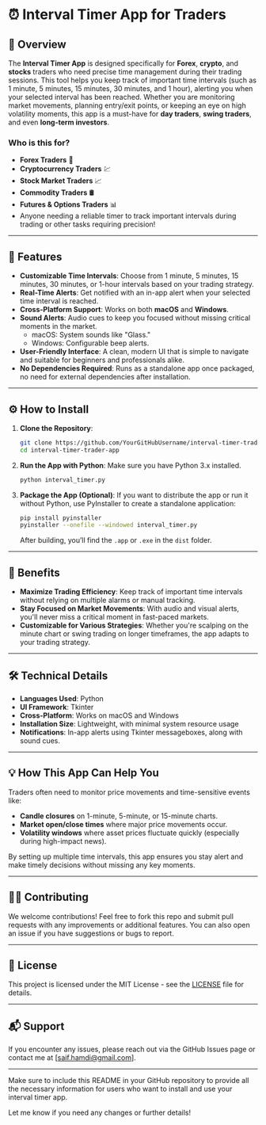 # ⏰ Interval Timer App for Traders

## 📖 Overview
The **Interval Timer App** is designed specifically for **Forex**, **crypto**, and **stocks** traders who need precise time management during their trading sessions. This tool helps you keep track of important time intervals (such as 1 minute, 5 minutes, 15 minutes, 30 minutes, and 1 hour), alerting you when your selected interval has been reached. Whether you are monitoring market movements, planning entry/exit points, or keeping an eye on high volatility moments, this app is a must-have for **day traders**, **swing traders**, and even **long-term investors**.

### Who is this for?
- **Forex Traders** 🏦
- **Cryptocurrency Traders** 💹
- **Stock Market Traders** 📈
- **Commodity Traders** 🛢️
- **Futures & Options Traders** 📊
- Anyone needing a reliable timer to track important intervals during trading or other tasks requiring precision!

---

## 🚀 Features
- **Customizable Time Intervals**: Choose from 1 minute, 5 minutes, 15 minutes, 30 minutes, or 1-hour intervals based on your trading strategy.
- **Real-Time Alerts**: Get notified with an in-app alert when your selected time interval is reached.
- **Cross-Platform Support**: Works on both **macOS** and **Windows**.
- **Sound Alerts**: Audio cues to keep you focused without missing critical moments in the market.
  - macOS: System sounds like "Glass."
  - Windows: Configurable beep alerts.
- **User-Friendly Interface**: A clean, modern UI that is simple to navigate and suitable for beginners and professionals alike.
- **No Dependencies Required**: Runs as a standalone app once packaged, no need for external dependencies after installation.

---

## ⚙️ How to Install

1. **Clone the Repository**:
   ```bash
   git clone https://github.com/YourGitHubUsername/interval-timer-trader-app.git
   cd interval-timer-trader-app
   ```

2. **Run the App with Python**:
   Make sure you have Python 3.x installed.
   ```bash
   python interval_timer.py
   ```

3. **Package the App (Optional)**:
   If you want to distribute the app or run it without Python, use PyInstaller to create a standalone application:
   ```bash
   pip install pyinstaller
   pyinstaller --onefile --windowed interval_timer.py
   ```

   After building, you’ll find the `.app` or `.exe` in the `dist` folder.

---

## 🌟 Benefits
- **Maximize Trading Efficiency**: Keep track of important time intervals without relying on multiple alarms or manual tracking.
- **Stay Focused on Market Movements**: With audio and visual alerts, you'll never miss a critical moment in fast-paced markets.
- **Customizable for Various Strategies**: Whether you're scalping on the minute chart or swing trading on longer timeframes, the app adapts to your trading strategy.

---

## 🛠️ Technical Details
- **Languages Used**: Python
- **UI Framework**: Tkinter
- **Cross-Platform**: Works on macOS and Windows
- **Installation Size**: Lightweight, with minimal system resource usage
- **Notifications**: In-app alerts using Tkinter messageboxes, along with sound cues.

---

## 💡 How This App Can Help You
Traders often need to monitor price movements and time-sensitive events like:
- **Candle closures** on 1-minute, 5-minute, or 15-minute charts.
- **Market open/close times** where major price movements occur.
- **Volatility windows** where asset prices fluctuate quickly (especially during high-impact news).
  
By setting up multiple time intervals, this app ensures you stay alert and make timely decisions without missing any key moments.

---

## 🧑‍💻 Contributing
We welcome contributions! Feel free to fork this repo and submit pull requests with any improvements or additional features. You can also open an issue if you have suggestions or bugs to report.

---

## 📜 License
This project is licensed under the MIT License - see the [LICENSE](LICENSE) file for details.

---

## 📬 Support
If you encounter any issues, please reach out via the GitHub Issues page or contact me at [saif.hamdi@gmail.com].

---

Make sure to include this README in your GitHub repository to provide all the necessary information for users who want to install and use your interval timer app.

Let me know if you need any changes or further details!
